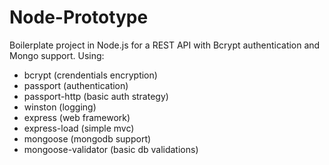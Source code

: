 Node-Prototype
==============

Boilerplate project in Node.js for a REST API with Bcrypt authentication and Mongo support. Using:

- bcrypt (crendentials encryption)
- passport (authentication)
- passport-http (basic auth strategy)
- winston (logging)
- express (web framework)
- express-load (simple mvc)
- mongoose (mongodb support)
- mongoose-validator (basic db validations)
